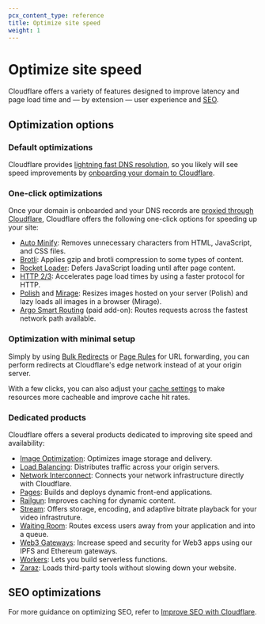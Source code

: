 ```yaml
---
pcx_content_type: reference
title: Optimize site speed
weight: 1
---
```


# Optimize site speed

Cloudflare offers a variety of features designed to improve latency and page load time and — by extension — user experience and [SEO](/fundamentals/get-started/task-guides/improve-seo/).

## Optimization options

### Default optimizations

Cloudflare provides [lightning fast DNS resolution](https://www.cloudflare.com/dns/), so you likely will see speed improvements by [onboarding your domain to Cloudflare](/dns/zone-setups/full-setup/).

### One-click optimizations

Once your domain is onboarded and your DNS records are [proxied through Cloudflare](/dns/manage-dns-records/reference/proxied-dns-records/), Cloudflare offers the following one-click options for speeding up your site:

- [Auto Minify](https://support.cloudflare.com/hc/articles/200168196): Removes unnecessary characters from HTML, JavaScript, and CSS files.
- [Brotli](https://support.cloudflare.com/hc/articles/200168396): Applies gzip and brotli compression to some types of content.
- [Rocket Loader](https://support.cloudflare.com/hc/articles/200168056): Defers JavaScript loading until after page content.
- [HTTP 2/3](https://support.cloudflare.com/hc/articles/200168076): Accelerates page load times by using a faster protocol for HTTP.
- [Polish](/images/polish/) and [Mirage](https://support.cloudflare.com/hc/articles/219178057): Resizes images hosted on your server (Polish) and lazy loads all images in a browser (Mirage).
- [Argo Smart Routing](/argo-smart-routing/) (paid add-on): Routes requests across the fastest network path available.

### Optimization with minimal setup

Simply by using [Bulk Redirects](/rules/bulk-redirects) or [Page Rules](https://support.cloudflare.com/hc/articles/4729826525965) for URL forwarding, you can perform redirects at Cloudflare's edge network instead of at your origin server.

With a few clicks, you can also adjust your [cache settings](/cache/get-started/) to make resources more cacheable and improve cache hit rates.

### Dedicated products

Cloudflare offers a several products dedicated to improving site speed and availability:

- [Image Optimization](/images/): Optimizes image storage and delivery.
- [Load Balancing](/load-balancing/): Distributes traffic across your origin servers.
- [Network Interconnect](/network-interconnect/): Connects your network infrastructure directly with Cloudflare.
- [Pages](/pages/): Builds and deploys dynamic front-end applications.
- [Railgun](/railgun/): Improves caching for dynamic content.
- [Stream](/stream/): Offers storage, encoding, and adaptive bitrate playback for your video infrastruture.
- [Waiting Room](/waiting-room/): Routes excess users away from your application and into a queue.
- [Web3 Gateways](/web3/): Increase speed and security for Web3 apps using our IPFS and Ethereum gateways.
- [Workers](/workers/): Lets you build serverless functions.
- [Zaraz](/zaraz/): Loads third-party tools without slowing down your website.

## SEO optimizations

For more guidance on optimizing SEO, refer to [Improve SEO with Cloudflare](/fundamentals/get-started/task-guides/improve-seo/).
